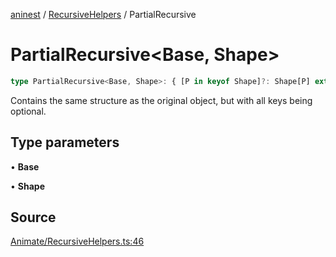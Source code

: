 [aninest](../../index.md) / [RecursiveHelpers](../index.md) / PartialRecursive

# PartialRecursive\<Base, Shape\>

```ts
type PartialRecursive<Base, Shape>: { [P in keyof Shape]?: Shape[P] extends Base ? Base : PartialRecursive<Base, Shape[P]> };
```

Contains the same structure as the original object, but with all keys
being optional.

## Type parameters

• **Base**

• **Shape**

## Source

[Animate/RecursiveHelpers.ts:46](https://github.com/zphrs/aninest/blob/37209a6/src/Animate/RecursiveHelpers.ts#L46)
